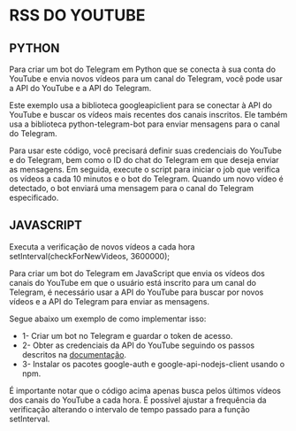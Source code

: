 # RSS DO YOUTUBE
## PYTHON
Para criar um bot do Telegram em Python que se conecta à sua conta do YouTube e envia novos vídeos para um canal do Telegram, você pode usar a API do YouTube e a API do Telegram.

Este exemplo usa a biblioteca googleapiclient para se conectar à API do YouTube e buscar os vídeos mais recentes dos canais inscritos. Ele também usa a biblioteca python-telegram-bot para enviar mensagens para o canal do Telegram.

Para usar este código, você precisará definir suas credenciais do YouTube e do Telegram, bem como o ID do chat do Telegram em que deseja enviar as mensagens. Em seguida, execute o script para iniciar o job que verifica os vídeos a cada 10 minutos e o bot do Telegram. Quando um novo vídeo é detectado, o bot enviará uma mensagem para o canal do Telegram especificado.

## JAVASCRIPT
Executa a verificação de novos vídeos a cada hora
setInterval(checkForNewVideos, 3600000);

Para criar um bot do Telegram em JavaScript que envia os vídeos dos canais do YouTube em que o usuário está inscrito para um canal do Telegram, é necessário usar a API do YouTube para buscar por novos vídeos e a API do Telegram para enviar as mensagens.

Segue abaixo um exemplo de como implementar isso:
* 1- Criar um bot no Telegram e guardar o token de acesso.
* 2- Obter as credenciais da API do YouTube seguindo os passos descritos na [documentação](https://developers.google.com/youtube/registering_an_application).
* 3- Instalar os pacotes google-auth e google-api-nodejs-client usando o npm.

É importante notar que o código acima apenas busca pelos últimos vídeos dos canais do YouTube a cada hora. É possível ajustar a frequência da verificação alterando o intervalo de tempo passado para a função setInterval.